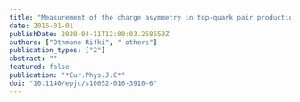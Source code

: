 ```yaml
---
title: "Measurement of the charge asymmetry in top-quark pair production in the lepton-plus-jets final state in pp collision data at $sqrts=8,mathrm TeV$ with the ATLAS detector"
date: 2016-01-01
publishDate: 2020-04-11T12:00:03.258650Z
authors: ["Othmane Rifki", " others"]
publication_types: ["2"]
abstract: ""
featured: false
publication: "*Eur.Phys.J.C*"
doi: "10.1140/epjc/s10052-016-3910-6"
---
```


